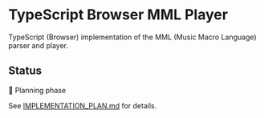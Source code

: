 # TypeScript Browser MML Player

TypeScript (Browser) implementation of the MML (Music Macro Language) parser and player.

## Status

📝 Planning phase

See [IMPLEMENTATION_PLAN.md](IMPLEMENTATION_PLAN.md) for details.
